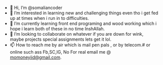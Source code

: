 - 👋 Hi, I’m @somaliancoder
- 👀 I’m interested in learning new and challenging things even tho i get fed up at times when i run in to difficulties.
- 🌱 I’m currently learning front end programing and wood working which i hope i learn both of these in no time InshAllah.
- 💞️ I’m looking to collaborate on whatever if you are down for wink, maybe projects special assignments lets get it lol.
- 📫 How to reach me by air which is mail pen pals , or by telecom.# or online such ass Fb,SC,IG, No For real email me @
      momoneyiid@gmail.com.

<!---
somaliancoder/somaliancoder is a ✨ special ✨ repository because its `README.md` (this file) appears on your GitHub profile.
You can click the Preview link to take a look at your changes.
--->
